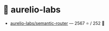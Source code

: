 # 👤 aurelio-labs

- [aurelio-labs/semantic-router](https://github.com/aurelio-labs/semantic-router) — 2567 ⭐️ / 252 🍴
